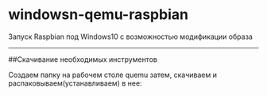 # windowsn-qemu-raspbian
Запуск Raspbian под Windows10 с возможностью модификации образа
____

##Скачивание необходимых инструментов

Создаем папку на рабочем столе quemu затем,
скачиваем и распаковываем(устанавливаем) в нее:
